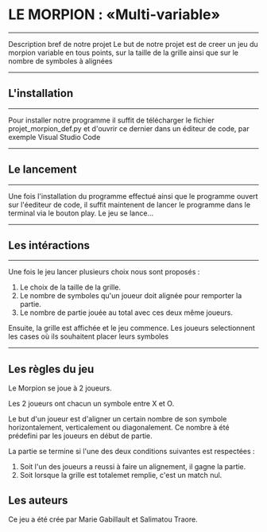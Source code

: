 # LE MORPION : «Multi-variable»
***
Description bref de notre projet
Le but de notre projet est de creer un jeu du morpion variable en tous points, sur la taille de la grille ainsi que sur le nombre de symboles à alignées
***

## L'installation
***
Pour installer notre programme il suffit de télécharger le fichier projet_morpion_def.py et d'ouvrir ce dernier dans un éditeur de code, par exemple Visual Studio Code
***

## Le lancement
***
Une fois l'installation du programme effectué ainsi que le programme ouvert sur l'éediteur de code, il suffit maintenent de lancer le programme dans le terminal via le bouton play. Le jeu se lance...
***

## Les intéractions
***
Une fois le jeu lancer plusieurs choix nous sont proposés :
1. Le choix de la taille de la grille.
2. Le nombre de symboles qu'un joueur doit alignée pour remporter la partie.
3. Le nombre de partie jouée au total avec ces deux même joueurs.

Ensuite, la grille est affichée et le jeu commence.
Les joueurs selectionnent les cases où ils souhaitent placer leurs symboles
***

## Les règles du jeu
Le Morpion se joue à 2 joueurs.

Les 2 joueurs ont chacun un symbole entre X et O.

Le but d'un joueur est d'aligner un certain nombre de son symbole horizontalement, verticalement ou diagonalement. Ce nombre à été prédefini par les joueurs en début de partie. 

La partie se termine si l'une des deux conditions suivantes est respectées : 
1. Soit l'un des joueurs a reussi à faire un alignement, il gagne la partie.
2. Soit lorsque la grille est totalemet remplie, c'est un match nul. 

## Les auteurs
Ce jeu a été crée par Marie Gabillault et Salimatou Traore.
